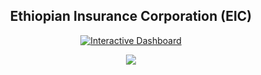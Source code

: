 <h2 align="center">Ethiopian Insurance Corporation (EIC)</h2>
<p align="center">
  <a href="https://app.powerbi.com/view?r=eyJrIjoiMGYyNDhkZjItY2ZhZC00ZDU5LThhODgtZTA4OTMzNDVmMGM1IiwidCI6IjIwYzgwNGUyLWZhZjctNDYzMC05MDA3LWNmNzM1YzFlMjkwZiJ9" target="_blank">
    <img src="https://img.shields.io/badge/Interactive%20Dashboard-blue?style=for-the-badge" alt="Interactive Dashboard"/>
  </a>
</p>

<p align="center">
  <img src="https://raw.githubusercontent.com/sandhuhardeep67/Ethiopian-Insurance-Corporation/main/Images/EIC.png">
</p>
